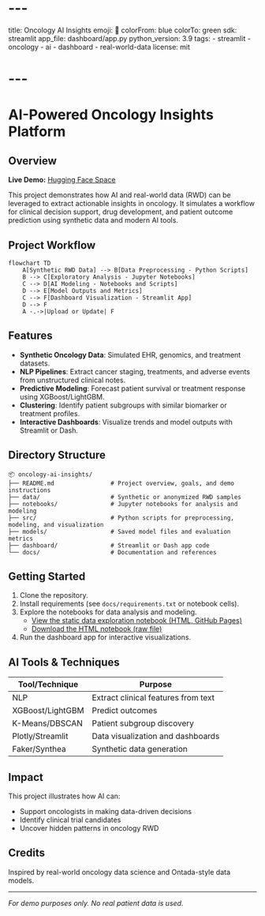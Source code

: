 # ---
title: Oncology AI Insights
emoji: 🧬
colorFrom: blue
colorTo: green
sdk: streamlit
app_file: dashboard/app.py
python_version: 3.9
tags:
	- streamlit
	- oncology
	- ai
	- dashboard
	- real-world-data
license: mit
# ---
# AI-Powered Oncology Insights Platform

## Overview

**Live Demo:** [Hugging Face Space](https://huggingface.co/spaces/zhangju2023/oncology-ai-insights)

This project demonstrates how AI and real-world data (RWD) can be leveraged to extract actionable insights in oncology. It simulates a workflow for clinical decision support, drug development, and patient outcome prediction using synthetic data and modern AI tools.

## Project Workflow


```mermaid
flowchart TD
	A[Synthetic RWD Data] --> B[Data Preprocessing - Python Scripts]
	B --> C[Exploratory Analysis - Jupyter Notebooks]
	C --> D[AI Modeling - Notebooks and Scripts]
	D --> E[Model Outputs and Metrics]
	C --> F[Dashboard Visualization - Streamlit App]
	D --> F
	A -.->|Upload or Update| F
```

## Features
- **Synthetic Oncology Data**: Simulated EHR, genomics, and treatment datasets.
- **NLP Pipelines**: Extract cancer staging, treatments, and adverse events from unstructured clinical notes.
- **Predictive Modeling**: Forecast patient survival or treatment response using XGBoost/LightGBM.
- **Clustering**: Identify patient subgroups with similar biomarker or treatment profiles.
- **Interactive Dashboards**: Visualize trends and model outputs with Streamlit or Dash.

## Directory Structure
```
📦 oncology-ai-insights/
├── README.md                # Project overview, goals, and demo instructions
├── data/                    # Synthetic or anonymized RWD samples
├── notebooks/               # Jupyter notebooks for analysis and modeling
├── src/                     # Python scripts for preprocessing, modeling, and visualization
├── models/                  # Saved model files and evaluation metrics
├── dashboard/               # Streamlit or Dash app code
└── docs/                    # Documentation and references
```

## Getting Started
1. Clone the repository.
2. Install requirements (see `docs/requirements.txt` or notebook cells).
3. Explore the notebooks for data analysis and modeling.
	- [View the static data exploration notebook (HTML, GitHub Pages)](https://justin-mbca.github.io/oncology-ai-insights/01_data_exploration.html)
	- [Download the HTML notebook (raw file)](notebooks/01_data_exploration.html)
4. Run the dashboard app for interactive visualizations.

## AI Tools & Techniques
| Tool/Technique        | Purpose                                                                 |
|----------------------|-------------------------------------------------------------------------|
| NLP                  | Extract clinical features from text                                      |
| XGBoost/LightGBM     | Predict outcomes                                                        |
| K-Means/DBSCAN       | Patient subgroup discovery                                              |
| Plotly/Streamlit     | Data visualization and dashboards                                       |
| Faker/Synthea        | Synthetic data generation                                               |

## Impact
This project illustrates how AI can:
- Support oncologists in making data-driven decisions
- Identify clinical trial candidates
- Uncover hidden patterns in oncology RWD

## Credits
Inspired by real-world oncology data science and Ontada-style data models.

---

*For demo purposes only. No real patient data is used.*
